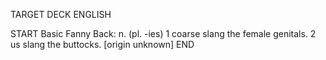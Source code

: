 TARGET DECK
ENGLISH

START
Basic
Fanny
Back: n. (pl. -ies) 1 coarse slang the female genitals. 2 us slang the buttocks. [origin unknown]
END
